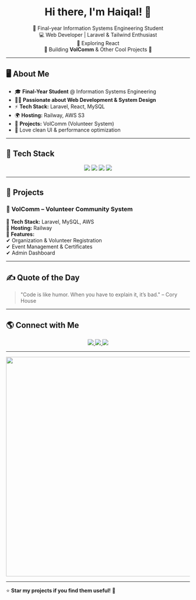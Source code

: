 <!-- GitHub Profile README - Haiqal -->

<h1 align="center">Hi there, I'm Haiqal! 👋</h1>

<p align="center">
  🚀 Final-year Information Systems Engineering Student <br>
  💻 Web Developer | Laravel & Tailwind Enthusiast<br>
  🌱 Exploring React <br>
  🎯 Building <strong>VolComm</strong> & Other Cool Projects 🚀 <br>
</p>

---

## 🖥️ About Me

- 🎓 **Final-Year Student** @ Information Systems Engineering  
- 👨‍💻 **Passionate about Web Development & System Design**  
- ⚡ **Tech Stack:** Laravel, React, MySQL
- 🌍 **Hosting:** Railway, AWS S3  
- 📌 **Projects:** VolComm (Volunteer System)  
- 🎨 Love clean UI & performance optimization  

---

## 🚀 Tech Stack

<p align="center">
  <img src="https://img.shields.io/badge/Laravel-FF2D20?style=for-the-badge&logo=laravel&logoColor=white">
  <img src="https://img.shields.io/badge/PHP-777BB4?style=for-the-badge&logo=php&logoColor=white">
  <img src="https://img.shields.io/badge/MySQL-4479A1?style=for-the-badge&logo=mysql&logoColor=white">
  <img src="https://img.shields.io/badge/Railway-0B0D0E?style=for-the-badge&logo=railway&logoColor=white">
</p>

---

## 🎯 Projects

### 🚀 **VolComm** – Volunteer Community System  
📌 **Tech Stack:** Laravel, MySQL, AWS  
📌 **Hosting:** Railway  
📌 **Features:**  
✔ Organization & Volunteer Registration  
✔ Event Management & Certificates  
✔ Admin Dashboard  

---

## ✍️ Quote of the Day

> "Code is like humor. When you have to explain it, it’s bad." – Cory House

---

## 🌎 Connect with Me

<p align="center">
  <a href="https://linkedin.com/in/haiqal">
    <img src="https://img.shields.io/badge/LinkedIn-0077B5?style=for-the-badge&logo=linkedin&logoColor=white">
  </a>
  <a href="mailto:haiqal@example.com">
    <img src="https://img.shields.io/badge/Email-D14836?style=for-the-badge&logo=gmail&logoColor=white">
  </a>
  <a href="https://github.com/haiqal">
    <img src="https://img.shields.io/badge/GitHub-181717?style=for-the-badge&logo=github&logoColor=white">
  </a>
</p>

---

<p align="center">
  <img src="https://media.giphy.com/media/qgQUggAC3Pfv687qPC/giphy.gif" width="600">
</p>

---

⭐ **Star my projects if you find them useful!** 🚀  
